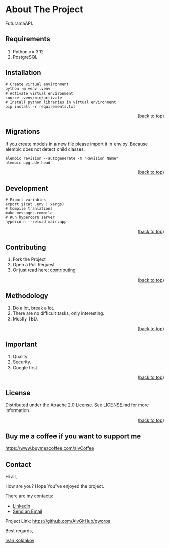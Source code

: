 # About The Project

FuturamaAPI.

## Requirements

1. Python >= 3.12
2. PostgreSQL

## Installation


```commandline
# Create virtual environment
python -m venv .venv
# Activate virtual environment
source .venv/bin/activate
# Install python libraries in virtual environment
pip install -r requirements.txt
```

<p align="right">(<a href="#top">back to top</a>)</p>

## Migrations

If you create models in a new file please import it in env.py.
Because alembic does not detect child classes.

```commandline
alembic revision --autogenerate -m "Revision Name"
alembic upgrade head
```

<p align="right">(<a href="#top">back to top</a>)</p>

## Development

```commandline
# Export variables
export $(cat .env | xargs)
# Compile tranlations
make messages-compile
# Run hypercorn server
hypercorn --reload main:app
```

<p align="right">(<a href="#top">back to top</a>)</p>

## Contributing

1. Fork the Project
2. Open a Pull Request
3. Or just read here: [contributing](https://docs.github.com/en/get-started/quickstart/contributing-to-projects)

<p align="right">(<a href="#top">back to top</a>)</p>

## Methodology

1. Do a lot, break a lot.
2. There are no difficult tasks, only interesting.
3. Mostly TBD.

<p align="right">(<a href="#top">back to top</a>)</p>

## Important

1. Quality.
2. Security.
3. Google first.

<p align="right">(<a href="#top">back to top</a>)</p>

## License

Distributed under the Apache 2.0 License. See [LICENSE.md](LICENSE.md) for more information.

<p align="right">(<a href="#top">back to top</a>)</p>

## Buy me a coffee if you want to support me

https://www.buymeacoffee.com/aivCoffee

## Contact

Hi all,

How are you? Hope You've enjoyed the project.

There are my contacts:

- [Linkedin](https://www.linkedin.com/in/aiv/)
- [Send an Email](mailto:coldie322@gmail.com?subject=[GitHub]-qworpa)

Project Link: https://github.com/AivGitHub/qworpa

Best regards,

[Ivan Koldakov](https://www.linkedin.com/in/aiv/)
